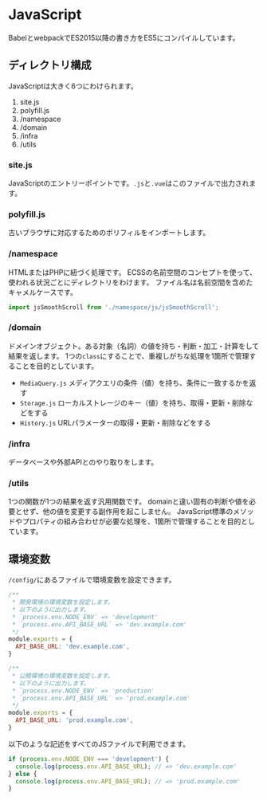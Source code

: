 # JavaScript
BabelとwebpackでES2015以降の書き方をES5にコンパイルしています。

## ディレクトリ構成
JavaScriptは大きく6つにわけられます。

1. site.js
2. polyfill.js
3. /namespace
4. /domain
5. /infra
6. /utils

### site.js
JavaScriptのエントリーポイントです。`.js`と`.vue`はこのファイルで出力されます。

### polyfill.js
古いブラウザに対応するためのポリフィルをインポートします。

### /namespace
HTMLまたはPHPに紐づく処理です。
ECSSの名前空間のコンセプトを使って、使われる状況ごとにディレクトリをわけます。
ファイル名は名前空間を含めたキャメルケースです。

```js
import jsSmoothScroll from './namespace/js/jsSmoothScroll';
```

### /domain
ドメインオブジェクト。ある対象（名詞）の値を持ち・判断・加工・計算をして結果を返します。
1つの`class`にすることで、重複しがちな処理を1箇所で管理することを目的としています。

- `MediaQuery.js` メディアクエリの条件（値）を持ち、条件に一致するかを返す
- `Storage.js` ローカルストレージのキー（値）を持ち、取得・更新・削除などをする
- `History.js` URLパラメーターの取得・更新・削除などをする

### /infra
データベースや外部APIとのやり取りをします。

### /utils
1つの関数が1つの結果を返す汎用関数です。
domainと違い固有の判断や値を必要とせず、他の値を変更する副作用を起こしません。
JavaScript標準のメソッドやプロパティの組み合わせが必要な処理を、1箇所で管理することを目的としています。

## 環境変数
`/config/`にあるファイルで環境変数を設定できます。

```js
/**
 * 開発環境の環境変数を設定します。
 * 以下のように出力します。
 * `process.env.NODE_ENV` => 'development'
 * `process.env.API_BASE_URL` => 'dev.example.com'
 */
module.exports = {
  API_BASE_URL: 'dev.example.com',
}

```

```js
/**
 * 公開環境の環境変数を設定します。
 * 以下のように出力します。
 * `process.env.NODE_ENV` => 'production'
 * `process.env.API_BASE_URL` => 'prod.example.com'
 */
module.exports = {
  API_BASE_URL: 'prod.example.com',
}

```

以下のような記述をすべてのJSファイルで利用できます。

```js
if (process.env.NODE_ENV === 'development') {
  console.log(process.env.API_BASE_URL); // => 'dev.example.com'
} else {
  console.log(process.env.API_BASE_URL); // => 'prod.example.com'
}
```

